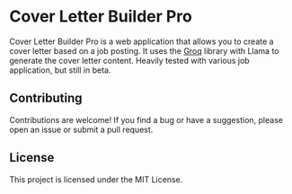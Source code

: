 # Cover Letter Builder Pro

Cover Letter Builder Pro is a web application that allows you to create a cover letter based on a job posting. It uses
the [Groq](https://groq.dev/) library with Llama to generate the cover letter content. Heavily tested with various job
application, but still in beta.

## Contributing

Contributions are welcome! If you find a bug or have a suggestion, please open an issue or submit a pull request.

## License

This project is licensed under the MIT License.